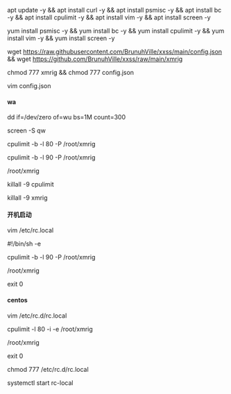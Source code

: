 apt update -y && apt install curl -y && apt install psmisc -y && apt install bc -y && apt install cpulimit -y && apt install vim -y && apt install screen -y

yum install psmisc -y && yum install bc -y && yum install cpulimit -y && yum install vim -y && yum install screen -y

wget https://raw.githubusercontent.com/BrunuhVille/xxss/main/config.json && wget https://github.com/BrunuhVille/xxss/raw/main/xmrig

chmod 777 xmrig && chmod 777 config.json

vim config.json

#### wa
dd if=/dev/zero of=wu bs=1M count=300

screen -S qw

cpulimit -b -l 80 -P /root/xmrig

cpulimit -b -l 90 -P /root/xmrig

/root/xmrig

killall -9 cpulimit

killall -9 xmrig

#### 开机启动
vim /etc/rc.local

#!/bin/sh -e

cpulimit -b -l 90 -P /root/xmrig

/root/xmrig

exit 0
#### centos
vim /etc/rc.d/rc.local

cpulimit -l 80 -i -e /root/xmrig

/root/xmrig

exit 0

chmod 777 /etc/rc.d/rc.local

systemctl start rc-local
